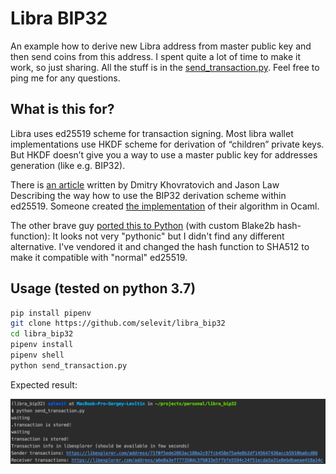 # Libra BIP32

An example how to derive new Libra address from master public key
and then send coins from this address.
I spent quite a lot of time to make it work, so just sharing.
All the stuff is in the [send_transaction.py](send_transaction.py).
Feel free to ping me for any questions.

## What is this for?

Libra uses ed25519 scheme for transaction signing.
Most libra wallet implementations use HKDF scheme for derivation of “children” private keys.
But HKDF doesn’t give you a way to use a master public key for addresses generation (like e.g. BIP32).

There is [an article](https://cardanolaunch.com/assets/Ed25519_BIP.pdf) written by Dmitry Khovratovich and Jason Law
Describing the way how to use the BIP32 derivation scheme within ed25519.
Someone created [the implementation](https://github.com/vbmithr/ocaml-bip32-ed25519) of their algorithm in Ocaml.

The other brave guy [ported this to Python](https://github.com/superdarkbit/nano-bip32-ed25519/tree/master/python_equivalents) (with custom Blake2b hash-function):
It looks not very "pythonic" but I didn't find any different alternative.
I've vendored it and changed the hash function to SHA512 to make it compatible with "normal" ed25519.

## Usage (tested on python 3.7)

```bash
pip install pipenv
git clone https://github.com/selevit/libra_bip32
cd libra_bip32
pipenv install
pipenv shell
python send_transaction.py
```

Expected result:

![](libra_bip32.png)
